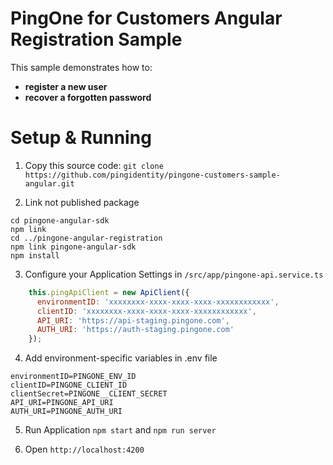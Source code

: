 # PingOne for Customers Angular Registration Sample

This sample demonstrates how to:
 - **register a new user**
 - **recover a forgotten password**

# Setup & Running
1. Copy this source code: `git clone https://github.com/pingidentity/pingone-customers-sample-angular.git`

2. Link not published package

```
cd pingone-angular-sdk
npm link
cd ../pingone-angular-registration
npm link pingone-angular-sdk
npm install
```

3. Configure your Application Settings in `/src/app/pingone-api.service.ts` 

```js
    this.pingApiClient = new ApiClient({
      environmentID: 'xxxxxxxx-xxxx-xxxx-xxxx-xxxxxxxxxxxx',
      clientID: 'xxxxxxxx-xxxx-xxxx-xxxx-xxxxxxxxxxxx',
      API_URI: 'https://api-staging.pingone.com',
      AUTH_URI: 'https://auth-staging.pingone.com'
    });
```

4. Add environment-specific variables in .env file

```properties
environmentID=PINGONE_ENV_ID
clientID=PINGONE_CLIENT_ID
clientSecret=PINGONE__CLIENT_SECRET
API_URI=PINGONE_API_URI
AUTH_URI=PINGONE_AUTH_URI
```

5. Run Application `npm start` and `npm run server`

6. Open `http://localhost:4200`

